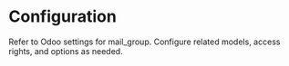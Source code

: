 # Configuration

Refer to Odoo settings for mail_group. Configure related models, access rights, and options as needed.
